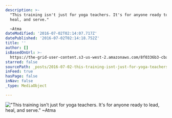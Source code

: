 ```yaml
---
description: >-
  "This training isn't just for yoga teachers. It's for anyone ready to lead,
  heal, and serve." 

  ~Atma
dateModified: '2016-07-02T02:14:07.717Z'
datePublished: '2016-07-02T02:14:18.752Z'
title: ''
author: []
isBasedOnUrl: >-
  https://the-grid-user-content.s3-us-west-2.amazonaws.com/8f0336b3-cba1-45ad-a53a-ef972c541490.jpg
starred: false
sourcePath: _posts/2016-07-02-this-training-isnt-just-for-yoga-teachers-its-for-anyone.md
inFeed: true
hasPage: false
inNav: false
_type: MediaObject

---
```

!["This training isn't just for yoga teachers. It's for anyone ready to lead, heal, and serve." 
~Atma](https://the-grid-user-content.s3-us-west-2.amazonaws.com/8f0336b3-cba1-45ad-a53a-ef972c541490.jpg)